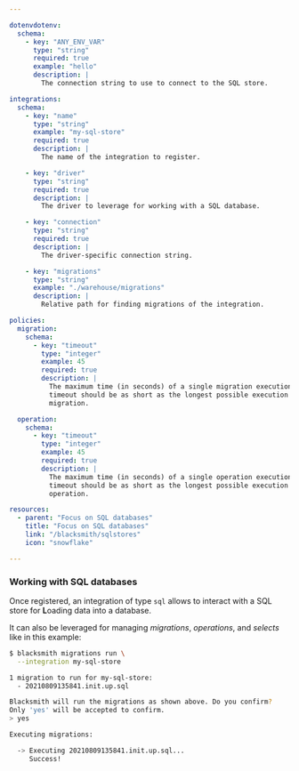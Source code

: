 ```yaml
---

dotenvdotenv:
  schema:
    - key: "ANY_ENV_VAR"
      type: "string"
      required: true
      example: "hello"
      description: |
        The connection string to use to connect to the SQL store.

integrations:
  schema:
    - key: "name"
      type: "string"
      example: "my-sql-store"
      required: true
      description: |
        The name of the integration to register.

    - key: "driver"
      type: "string"
      required: true
      description: |
        The driver to leverage for working with a SQL database.

    - key: "connection"
      type: "string"
      required: true
      description: |
        The driver-specific connection string.

    - key: "migrations"
      type: "string"
      example: "./warehouse/migrations"
      description: |
        Relative path for finding migrations of the integration.

policies:
  migration:
    schema:
      - key: "timeout"
        type: "integer"
        example: 45
        required: true
        description: |
          The maximum time (in seconds) of a single migration execution. This
          timeout should be as short as the longest possible execution of a
          migration.

  operation:
    schema:
      - key: "timeout"
        type: "integer"
        example: 45
        required: true
        description: |
          The maximum time (in seconds) of a single operation execution. This
          timeout should be as short as the longest possible execution of an
          operation.

resources:
  - parent: "Focus on SQL databases"
    title: "Focus on SQL databases"
    link: "/blacksmith/sqlstores"
    icon: "snowflake"

---
```


### Working with SQL databases

Once registered, an integration of type `sql` allows to interact with a SQL store 
for **L**oading data into a database.

It can also be leveraged for managing *migrations*, *operations*, and *selects*
like in this example:
```bash
$ blacksmith migrations run \
  --integration my-sql-store

1 migration to run for my-sql-store:
  - 20210809135841.init.up.sql

Blacksmith will run the migrations as shown above. Do you confirm?
Only 'yes' will be accepted to confirm.
> yes

Executing migrations:

  -> Executing 20210809135841.init.up.sql...
     Success!
```
